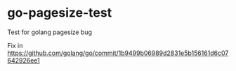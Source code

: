 # go-pagesize-test
Test for golang pagesize bug

Fix in https://github.com/golang/go/commit/1b9499b06989d2831e5b156161d6c07642926ee1
